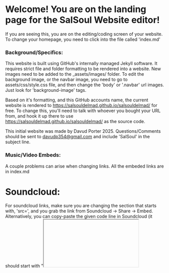 # Welcome! You are on the landing page for the SalSoul Website editor!

If you are seeing this, you are on the editing/coding screen of your website. To change your homepage, you need to click into the file called 'index.md'

### Background/Specifics:
This website is built using GitHub's internally managed Jekyll software. It requires strict file and folder formatting to be rendered into a website. New images need to be added to the _assets/images/ folder.
To edit the background image, or the navbar image, you need to go to assets/css/style.css file, and then change the 'body' or '.navbar' url images. Just look for 'background-image' tags.

Based on it's formatting, and this GitHub accounts name, the current website is rendered to https://salsouldelmad.github.io/salsouldelmad/ for free. 
To change this, you'll need to talk with whoever you bought your URL from, and hook it up there to use https://salsouldelmad.github.io/salsouldelmad/ as the source code.

This initial website was made by Davud Porter 2025. Questions/Comments should be sent to davudp354@gmail.com and include 'SalSoul' in the subject line.

### Music/Video Embeds:
A couple problems can arise when changing links. All the embeded links are in index.md

# Soundcloud:
For soundcloud links, make sure you are changing the section that starts with, 'src=', and you grab the link from Soundcloud -> Share -> Embed. Alternatively, you can copy-paste the given code line in Soundcloud (it should start with "<iframe width=...>") and paste it over the iframe code in index.md.

# YouTube
Make sure in the songs settings on YouTube (if you are the owner of the YouTube channel), you have enabled Embeded linking for the song. Additionally, after 'www.youtube' add '-nocookie.com/embed/' so that the URL looks like, "https://www.youtube-nocookie.com/embed/" This is needed for most websites to not be flagged as a virus/shady site. **If you don't do this, Google will knock you down on the algorithm and make you a lot harder to find.**

